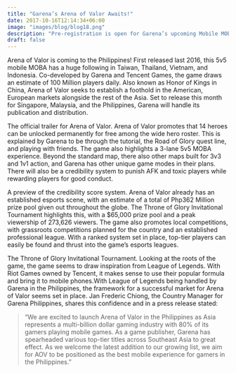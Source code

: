 ```yaml
---
title: "Garena’s Arena of Valor Awaits!"
date: 2017-10-16T12:14:34+06:00
image: "images/blog/blog18.png"
description: "Pre-registration is open for Garena’s upcoming Mobile MOBA."
draft: false
---
```


Arena of Valor is coming to the Philippines! First released last 2016, this 5v5 mobile MOBA has a huge following in Taiwan, Thailand, Vietnam, and Indonesia. Co-developed by Garena and Tencent Games, the game draws an estimate of 100 Million players daily. Also known as Honor of Kings in China, Arena of Valor seeks to establish a foothold in the American, European markets alongside the rest of the Asia. Set to release this month for Singapore, Malaysia, and the Philippines, Garena will handle its publication and distribution.

The official trailer for Arena of Valor.
Arena of Valor promotes that 14 heroes can be unlocked permanently for free among the wide hero roster. This is explained by Garena to be through the tutorial, the Road of Glory quest line, and playing with friends. The game also highlights a 3-lane 5v5 MOBA experience. Beyond the standard map, there also other maps built for 3v3 and 1v1 action, and Garena has other unique game modes in their plans. There will also be a credibility system to punish AFK and toxic players while rewarding players for good conduct.

A preview of the credibility score system.
Arena of Valor already has an established esports scene, with an estimate of a total of Php362 Million prize pool given out throughout the globe. The Throne of Glory Invitational Tournament highlights this, with a $65,000 prize pool and a peak viewership of 273,626 viewers. The game also promotes local competitions, with grassroots competitions planned for the country and an established professional league. With a ranked system set in place, top-tier players can easily be found and thrust into the game’s esports leagues.

The Throne of Glory Invitational Tournament.
Looking at the roots of the game, the game seems to draw inspiration from League of Legends. With Riot Games owned by Tencent, it makes sense to use their popular formula and bring it to mobile phones.With League of Legends being handled by Garena in the Philippines, the framework for a successful market for Arena of Valor seems set in place. Jan Frederic Chiong, the Country Manager for Garena Philippines, shares this confidence and in a press release stated:

>“We are excited to launch Arena of Valor in the Philippines as Asia represents a multi-billion dollar gaming industry with 80% of its gamers playing mobile games. As a game publisher, Garena has spearheaded various top-tier titles across Southeast Asia to great effect. As we welcome the latest addition to our growing list, we aim for AOV to be positioned as the best mobile experience for gamers in the Philippines.”
